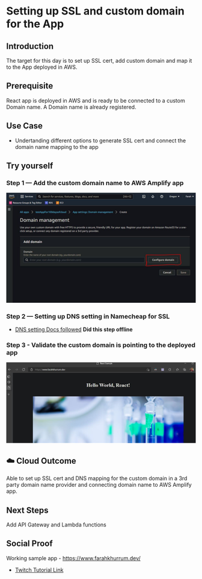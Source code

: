 # Setting up SSL and custom domain for the App 

## Introduction
The target for this day is to set up SSL cert, add custom domain and map it to the App deployed in AWS.

## Prerequisite
React app is deployed in AWS and is ready to be connected to a custom Domain name. A Domain name is already registered. 

## Use Case

- Undertanding different options to generate SSL cert and connect the domain name mapping to the app 

## Try yourself

### Step 1 — Add the custom domain name to AWS Amplify app

![Screenshot](./images/CustomDomain.JPG)

### Step 2 — Setting up DNS setting in Namecheap for SSL

- [DNS setting Docs followed](https://docs.aws.amazon.com/amplify/latest/userguide/to-add-a-custom-domain-managed-by-godaddy.html) 
**Did this step offline**

### Step 3 - Validate the custom domain is pointing to the deployed app
![Screenshot](./images/domainRedirect.jpg)


## ☁️ Cloud Outcome
Able to set up SSL cert and DNS mapping for the custom domain in a 3rd party domain name provider and connecting domain name to AWS Amplify app.

## Next Steps
Add API Gateway and Lambda functions

## Social Proof

Working sample app - https://www.farahkhurrum.dev/

- [Twitch Tutorial Link](https://www.twitch.tv/videos/1248553853) 

